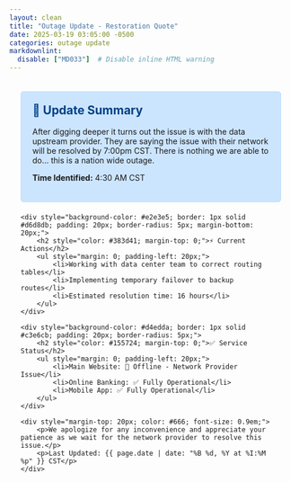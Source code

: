 ```yaml
---
layout: clean
title: "Outage Update - Restoration Quote"
date: 2025-03-19 03:05:00 -0500
categories: outage update
markdownlint:
  disable: ["MD033"]  # Disable inline HTML warning
---
```


<div style="max-width: 800px; margin: 0 auto; padding: 20px;">
    <div style="background-color: #cce5ff; border: 1px solid #b8daff; padding: 20px; border-radius: 5px; margin-bottom: 20px;">
        <h2 style="color: #004085; margin-top: 0;">🛑 Update Summary</h2>
        <p>After digging deeper it turns out the issue is with the data upstream provider. They are saying the issue with their network will be resolved by 7:00pm CST. There is nothing we are able to do... this is a nation wide outage.
        </p>
        <p><strong>Time Identified:</strong> 4:30 AM CST</p>
    </div>

    <div style="background-color: #e2e3e5; border: 1px solid #d6d8db; padding: 20px; border-radius: 5px; margin-bottom: 20px;">
        <h2 style="color: #383d41; margin-top: 0;">⚡ Current Actions</h2>
        <ul style="margin: 0; padding-left: 20px;">
            <li>Working with data center team to correct routing tables</li>
            <li>Implementing temporary failover to backup routes</li>
            <li>Estimated resolution time: 16 hours</li>
        </ul>
    </div>

    <div style="background-color: #d4edda; border: 1px solid #c3e6cb; padding: 20px; border-radius: 5px;">
        <h2 style="color: #155724; margin-top: 0;">✅ Service Status</h2>
        <ul style="margin: 0; padding-left: 20px;">
            <li>Main Website: 🛑 Offline - Network Provider Issue</li>
            <li>Online Banking: ✅ Fully Operational</li>
            <li>Mobile App: ✅ Fully Operational</li>
        </ul>
    </div>

    <div style="margin-top: 20px; color: #666; font-size: 0.9em;">
        <p>We apologize for any inconvenience and appreciate your patience as we wait for the network provider to resolve this issue.</p>
        <p>Last Updated: {{ page.date | date: "%B %d, %Y at %I:%M %p" }} CST</p>
    </div>
</div>
